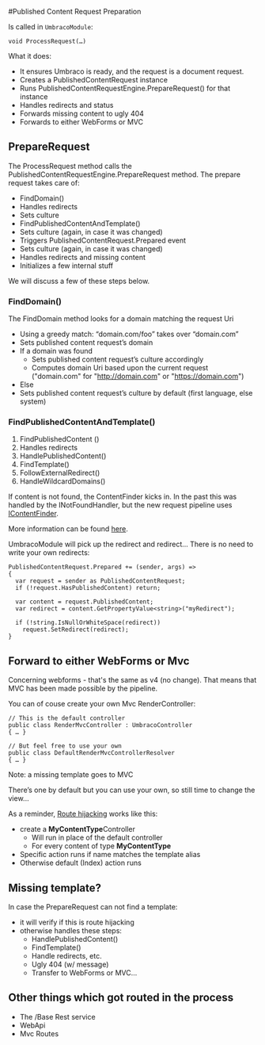 #Published Content Request Preparation

Is called in `UmbracoModule`:

    void ProcessRequest(…)

What it does:
- It ensures Umbraco is ready, and the request is a document request.
- Creates a PublishedContentRequest instance
- Runs PublishedContentRequestEngine.PrepareRequest() for that instance
- Handles redirects and status
- Forwards missing content to ugly 404
- Forwards to either WebForms or MVC

## PrepareRequest
The ProcessRequest method calls the PublishedContentRequestEngine.PrepareRequest method. The prepare request takes care of:

- FindDomain()
- Handles redirects
- Sets culture
- FindPublishedContentAndTemplate()
- Sets culture (again, in case it was changed)
- Triggers PublishedContentRequest.Prepared event
- Sets culture (again, in case it was changed)
- Handles redirects and missing content
- Initializes a few internal stuff

We will discuss a few of these steps below.

### FindDomain()
The FindDomain method looks for a domain matching the request Uri

- Using a greedy match: “domain.com/foo” takes over “domain.com”
- Sets published content request’s domain
- If a domain was found
	- Sets published content request’s culture accordingly
	- Computes domain Uri based upon the current request ("domain.com" for "http://domain.com" or "https://domain.com")
- Else
- Sets published content request’s culture by default
(first language, else system)

### FindPublishedContentAndTemplate()
1. FindPublishedContent ()
2. Handles redirects
3. HandlePublishedContent()
4. FindTemplate()
5. FollowExternalRedirect()
6. HandleWildcardDomains()

If content is not found, the ContentFinder kicks in.  In the past this was handled by the INotFoundHandler, but the new request pipeline uses [IContentFinder](IContentFinder.md).

More information can be found [here](FindPublishedContentAndTemplate.md).

UmbracoModule will pick up the redirect and redirect...  There is no need to write your own redirects:

    PublishedContentRequest.Prepared += (sender, args) =>
    {
      var request = sender as PublishedContentRequest;  
      if (!request.HasPublishedContent) return;

      var content = request.PublishedContent;
      var redirect = content.GetPropertyValue<string>("myRedirect");
      
      if (!string.IsNullOrWhiteSpace(redirect))
        request.SetRedirect(redirect);
    }

## Forward to either WebForms or Mvc

Concerning webforms - that's the same as v4 (no change).  That means that MVC has been made possible by the pipeline.

You can of couse create your own Mvc RenderController: 


    // This is the default controller
    public class RenderMvcController : UmbracoController
    { … }

    // But feel free to use your own
    public class DefaultRenderMvcControllerResolver
    { … }

Note: a missing template goes to MVC

There’s one by default but you can use your own, so still time to change the view...

As a reminder, [Route hijacking](../../Reference/Mvc/custom-controllers.md) works like this: 

- create a **MyContentType**Controller
  - Will run in place of the default controller
  - For every content of type **MyContentType**
- Specific action runs if name matches the template alias
- Otherwise default (Index) action runs

## Missing template?
In case the PrepareRequest can not find a template:

* it will verify if this is route hijacking
* otherwise handles these steps:
  *  HandlePublishedContent()
  * FindTemplate()
  * Handle redirects, etc.
  * Ugly 404 (w/ message)
  * Transfer to WebForms or MVC…

## Other things which got routed in the process
* The /Base Rest service
* WebApi
* Mvc Routes